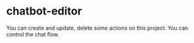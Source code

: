 # chatbot-editor
You can create and update, delete some actions on this project.
You can control the chat flow.